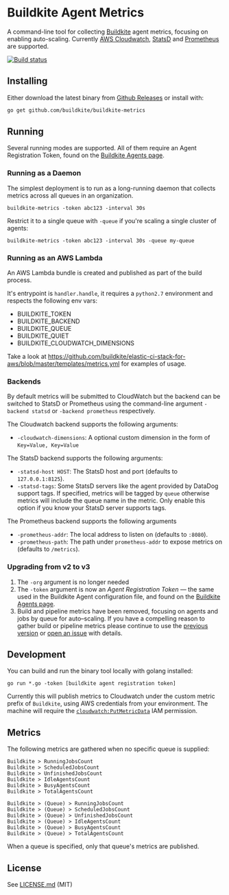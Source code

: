 # Buildkite Agent Metrics

A command-line tool for collecting [Buildkite](https://buildkite.com/) agent metrics, focusing on enabling auto-scaling. Currently [AWS Cloudwatch](http://aws.amazon.com/cloudwatch/), [StatsD](https://github.com/etsy/statsd) and [Prometheus](https://prometheus.io) are supported.

[![Build status](https://badge.buildkite.com/80d04fcde3a306bef44e77aadb1f1ffdc20ebb3c8f1f585a60.svg)](https://buildkite.com/buildkite/buildkite-metrics)

## Installing

Either download the latest binary from [Github Releases](https://github.com/buildkite/buildkite-metrics/releases) or install with:

```bash
go get github.com/buildkite/buildkite-metrics
```

## Running

Several running modes are supported. All of them require an Agent Registration Token, found on the [Buildkite Agents page](https://buildkite.com/organizations/-/agents).

### Running as a Daemon

The simplest deployment is to run as a long-running daemon that collects metrics across all queues in an organization.

```
buildkite-metrics -token abc123 -interval 30s
```

Restrict it to a single queue with `-queue` if you're scaling a single cluster of agents:

```
buildkite-metrics -token abc123 -interval 30s -queue my-queue
```

### Running as an AWS Lambda

An AWS Lambda bundle is created and published as part of the build process.

It's entrypoint is `handler.handle`, it requires a `python2.7` environment and respects the following env vars:

 - BUILDKITE_TOKEN
 - BUILDKITE_BACKEND
 - BUILDKITE_QUEUE
 - BUILDKITE_QUIET
 - BUILDKITE_CLOUDWATCH_DIMENSIONS

Take a look at https://github.com/buildkite/elastic-ci-stack-for-aws/blob/master/templates/metrics.yml for examples of usage.

### Backends

By default metrics will be submitted to CloudWatch but the backend can be switched to StatsD or Prometheus using the command-line argument `-backend statsd` or `-backend prometheus` respectively.

The Cloudwatch backend supports the following arguments:

* `-cloudwatch-dimensions`: A optional custom dimension in the form of `Key=Value, Key=Value`

The StatsD backend supports the following arguments:

* `-statsd-host HOST`: The StatsD host and port (defaults to `127.0.0.1:8125`).
* `-statsd-tags`: Some StatsD servers like the agent provided by DataDog support tags. If specified, metrics will be tagged by `queue` otherwise metrics will include the queue name in the metric. Only enable this option if you know your StatsD server supports tags.

The Prometheus backend supports the following arguments

* `-prometheus-addr`: The local address to listen on (defaults to `:8080`).
* `-prometheus-path`: The path under `prometheus-addr` to expose metrics on (defaults to `/metrics`).

### Upgrading from v2 to v3

1. The `-org` argument is no longer needed
2. The `-token` argument is now an _Agent Registration Token_ — the same used in the Buildkite Agent configuration file, and found on the [Buildkite Agents page](https://buildkite.com/organizations/-/agents).
3. Build and pipeline metrics have been removed, focusing on agents and jobs by queue for auto–scaling.
   If you have a compelling reason to gather build or pipeline metrics please continue to use the [previous version](https://github.com/buildkite/buildkite-metrics/releases/tag/v2.1.0) or [open an issue](https://github.com/buildkite/buildkite-metrics/issues) with details.

## Development

You can build and run the binary tool locally with golang installed:

```
go run *.go -token [buildkite agent registration token]
```

Currently this will publish metrics to Cloudwatch under the custom metric prefix of `Buildkite`, using AWS credentials from your environment. The machine will require the [`cloudwatch:PutMetricData`](https://docs.aws.amazon.com/AmazonCloudWatch/latest/DeveloperGuide/publishingMetrics.html) IAM permission.

## Metrics

The following metrics are gathered when no specific queue is supplied:

```
Buildkite > RunningJobsCount
Buildkite > ScheduledJobsCount
Buildkite > UnfinishedJobsCount
Buildkite > IdleAgentsCount
Buildkite > BusyAgentsCount
Buildkite > TotalAgentsCount

Buildkite > (Queue) > RunningJobsCount
Buildkite > (Queue) > ScheduledJobsCount
Buildkite > (Queue) > UnfinishedJobsCount
Buildkite > (Queue) > IdleAgentsCount
Buildkite > (Queue) > BusyAgentsCount
Buildkite > (Queue) > TotalAgentsCount
```

When a queue is specified, only that queue's metrics are published.

## License

See [LICENSE.md](LICENSE.md) (MIT)
